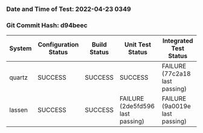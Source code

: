### Date and Time of Test: 2022-04-23 0349
### Git Commit Hash: d94beec
System | Configuration Status | Build Status | Unit Test Status | Integrated Test Status
--- | --- | --- | --- | ---
quartz | SUCCESS  | SUCCESS  | SUCCESS  | FAILURE (77c2a18 last passing)
lassen | SUCCESS  | SUCCESS  | FAILURE (2de5fd596 last passing) | FAILURE (9a0019e last passing)
